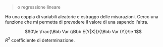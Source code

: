 > o regressione lineare

Ho una coppia di variabili aleatorie e estraggo delle misurazioni.
Cerco una funzione che mi permetta di prevedere il valore di una sapendo l'altra.

$$0\le \frac{\Bbb Var (\Bbb E(Y|X))}{\Bbb Var (Y)}\le 1$$
$R^2$ coefficiente di determinazione.
